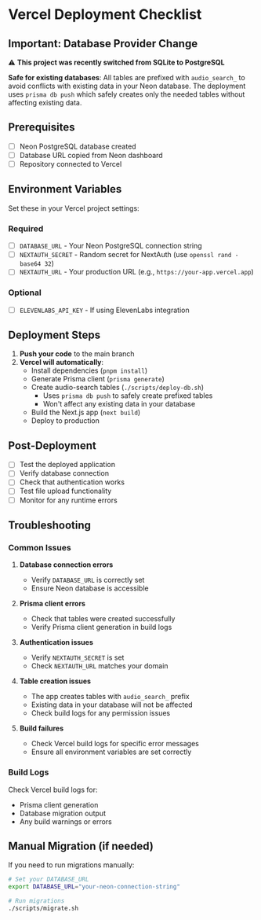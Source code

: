 # Vercel Deployment Checklist

## Important: Database Provider Change

⚠️ **This project was recently switched from SQLite to PostgreSQL**

**Safe for existing databases**: All tables are prefixed with `audio_search_` to avoid conflicts with existing data in your Neon database. The deployment uses `prisma db push` which safely creates only the needed tables without affecting existing data.

## Prerequisites

- [ ] Neon PostgreSQL database created
- [ ] Database URL copied from Neon dashboard
- [ ] Repository connected to Vercel

## Environment Variables

Set these in your Vercel project settings:

### Required
- [ ] `DATABASE_URL` - Your Neon PostgreSQL connection string
- [ ] `NEXTAUTH_SECRET` - Random secret for NextAuth (use `openssl rand -base64 32`)
- [ ] `NEXTAUTH_URL` - Your production URL (e.g., `https://your-app.vercel.app`)

### Optional
- [ ] `ELEVENLABS_API_KEY` - If using ElevenLabs integration

## Deployment Steps

1. **Push your code** to the main branch
2. **Vercel will automatically**:
   - Install dependencies (`pnpm install`)
   - Generate Prisma client (`prisma generate`)
   - Create audio-search tables (`./scripts/deploy-db.sh`)
     - Uses `prisma db push` to safely create prefixed tables
     - Won't affect any existing data in your database
   - Build the Next.js app (`next build`)
   - Deploy to production

## Post-Deployment

- [ ] Test the deployed application
- [ ] Verify database connection
- [ ] Check that authentication works
- [ ] Test file upload functionality
- [ ] Monitor for any runtime errors

## Troubleshooting

### Common Issues

1. **Database connection errors**
   - Verify `DATABASE_URL` is correctly set
   - Ensure Neon database is accessible

2. **Prisma client errors**
   - Check that tables were created successfully
   - Verify Prisma client generation in build logs

3. **Authentication issues**
   - Verify `NEXTAUTH_SECRET` is set
   - Check `NEXTAUTH_URL` matches your domain

4. **Table creation issues**
   - The app creates tables with `audio_search_` prefix
   - Existing data in your database will not be affected
   - Check build logs for any permission issues

5. **Build failures**
   - Check Vercel build logs for specific error messages
   - Ensure all environment variables are set correctly

### Build Logs

Check Vercel build logs for:
- Prisma client generation
- Database migration output
- Any build warnings or errors

## Manual Migration (if needed)

If you need to run migrations manually:

```bash
# Set your DATABASE_URL
export DATABASE_URL="your-neon-connection-string"

# Run migrations
./scripts/migrate.sh
```
